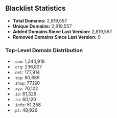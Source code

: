 ## Blacklist Statistics

- **Total Domains:** 2,819,557
- **Unique Domains:** 2,819,557
- **Added Domains Since Last Version:** 2,819,557
- **Removed Domains Since Last Version:** 0

### Top-Level Domain Distribution

-  `.com`: 1,244,918
-  `.org`: 236,827
-  `.net`: 177,914
-  `.top`: 80,689
-  `.shop`: 77,120
-  `.xyz`: 70,122
-  `.io`: 61,329
-  `.ru`: 60,120
-  `.info`: 51,258
-  `.pl`: 48,926
